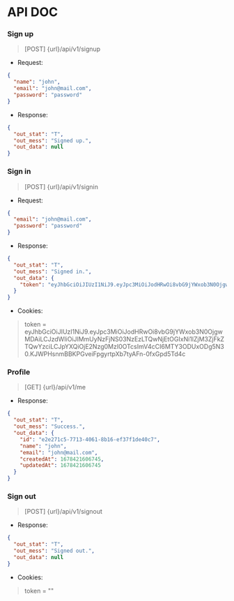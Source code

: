 # API DOC

### Sign up
> [POST] {url}/api/v1/signup

- Request:
```json
{
  "name": "john",
  "email": "john@mail.com",
  "password": "password"
}
```

- Response:
```json
{
  "out_stat": "T",
  "out_mess": "Signed up.",
  "out_data": null
}
```


### Sign in
> [POST] {url}/api/v1/signin

- Request:
```json
{
  "email": "john@mail.com",
  "password": "password"
}
```

- Response:
```json
{
  "out_stat": "T",
  "out_mess": "Signed in.",
  "out_data": {
    "token": "eyJhbGciOiJIUzI1NiJ9.eyJpc3MiOiJodHRwOi8vbG9jYWxob3N0OjgwMDAiLCJzdWIiOiJlMmUyNzFjNS03NzEzLTQwNjEtOGIxNi1lZjM3ZjFkZTQwYzciLCJpYXQiOjE2Nzg0MzI0OTcsImV4cCI6MTY3ODUxODg5N30.KJWPHsnmBBKPGveiFpgyrtpXb7tyAFn-0fxGpd5Td4c"
  }
}
```

- Cookies:
> token = eyJhbGciOiJIUzI1NiJ9.eyJpc3MiOiJodHRwOi8vbG9jYWxob3N0OjgwMDAiLCJzdWIiOiJlMmUyNzFjNS03NzEzLTQwNjEtOGIxNi1lZjM3ZjFkZTQwYzciLCJpYXQiOjE2Nzg0MzI0OTcsImV4cCI6MTY3ODUxODg5N30.KJWPHsnmBBKPGveiFpgyrtpXb7tyAFn-0fxGpd5Td4c

### Profile
> [GET] {url}/api/v1/me

- Response:
```json
{
  "out_stat": "T",
  "out_mess": "Success.",
  "out_data": {
    "id": "e2e271c5-7713-4061-8b16-ef37f1de40c7",
    "name": "john",
    "email": "john@mail.com",
    "createdAt": 1678421606745,
    "updatedAt": 1678421606745
  }
}
```

### Sign out
> [POST] {url}/api/v1/signout


- Response:
```json
{
  "out_stat": "T",
  "out_mess": "Signed out.",
  "out_data": null
}
```

- Cookies:
> token = ""
